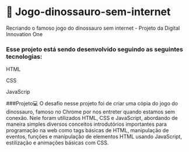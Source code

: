 # 🚀 Jogo-dinossauro-sem-internet
Recriando  o famoso jogo do dinossauro sem internet - Projeto da Digital Innovation One
### Esse projeto está sendo desenvolvido seguindo as seguintes tecnologias:

HTML

CSS

JavaScrip

###Projeto💻
O desafio nesse projeto foi de criar uma cópia do jogo do dinossauro, famoso no Chrome por nos entreter quando estamos sem conexão. Nele foram utilizados HTML, CSS e JavaScript, abordando de maneira simples diversos conceitos introdutórios importantes para programação na web como tags básicas de HTML, manipulação de eventos, funções e manipulação de elementos HTML usando JavaScript, estilização e animações básicas com CSS.

